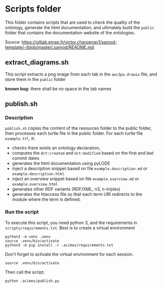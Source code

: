 # Scripts folder

This folder contains scripts that are used to check the quality of the ontology, generate the html documentation, and ultimately build the `public` folder that contains the documentation website of the ontologies.

Source: https://gitlab.emse.fr/victor.charpenay1/samod-template/-/blob/master/.samod/README.md

## extract_diagrams.sh

This script extracts a png image from each tab in the `aec3po.drawio` file, and store them in the `public` folder

**known bug:** there shall be no space in the tab names

## publish.sh

### Description

`publish.sh` copies the content of the resources folder to the public folder, then processes each turtle file in the public folder. For each turtle file `example.ttl`, it:

- checks there exists an ontology declaration, 
- computes the `dct:created` and `dct:modified` based on the first and last commit dates
- generates the html documentation using pyLODE
- inject a description snippet based on file `example.description.md` or `example.description.html`
- inject an overview snippet based on file `example.overview.md` or `example.overview.html`
- generates other RDF variants (RDF/XML, n3, n-triples)
- generates the htaccess file so that each term URI redirects to the module where the term is defined.
 
### Run the script

To execute this script, you need python 3, and the requirements in `scripts/requirements.txt`.
Best is to create a virtual environment 

```
python3 -m venv .venv
source .venv/bin/activate
python3 -m pip install -r .acimov/requirements.txt
```

Don't forget to activate the virtual environment for each session.

```
source .venv/bin/activate
```

Then call the script:

```
python .acimov/publish.py
```
